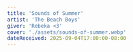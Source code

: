 ```yaml
---
title: 'Sounds of Summer'
artist: 'The Beach Boys'
giver: 'Rebeka <3'
cover: './assets/sounds-of-summer.webp'
dateReceived: 2025-09-04T17:00:00-08:00
---
```

